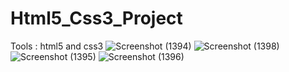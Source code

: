 # Html5_Css3_Project
Tools : html5 and css3
![Screenshot (1394)](https://user-images.githubusercontent.com/78410547/203666511-17e69134-250f-41fd-9b15-5c5966c84e8a.png)
![Screenshot (1398)](https://user-images.githubusercontent.com/78410547/203666680-9de6c95d-097c-41c4-bc9b-d6631e5c358e.png)
![Screenshot (1395)](https://user-images.githubusercontent.com/78410547/203666520-212ca7ff-d092-49fd-8865-b5fe1a24ec98.png)
![Screenshot (1396)](https://user-images.githubusercontent.com/78410547/203666524-5e7a6f16-bc59-4935-b7a2-699a9af106e5.png)

